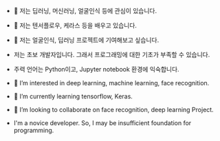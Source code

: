 - 👀 저는 딥러닝, 머신러닝, 얼굴인식 등에 관심이 있습니다.
- 🌱 저는 텐서플로우, 케라스 등을 배우고 있습니다.
- 💞️ 저는 얼굴인식, 딥러닝 프로젝트에 기여해보고 싶습니다.
- 저는 초보 개발자입니다. 그래서 프로그래밍에 대한 기초가 부족할 수 있습니다.
- 주력 언어는 Python이고, Jupyter notebook 환경에 익숙합니다.


- 👀 I’m interested in deep learning, machine learning, face recognition.
- 🌱 I’m currently learning tensorflow, Keras.
- 💞️ I’m looking to collaborate on face recognition, deep learning Project.
- I'm a novice developer. So, I may be insufficient foundation for programming.

<!---
ParkJeongJun/ParkJeongJun is a ✨ special ✨ repository because its `README.md` (this file) appears on your GitHub profile.
You can click the Preview link to take a look at your changes.
--->
